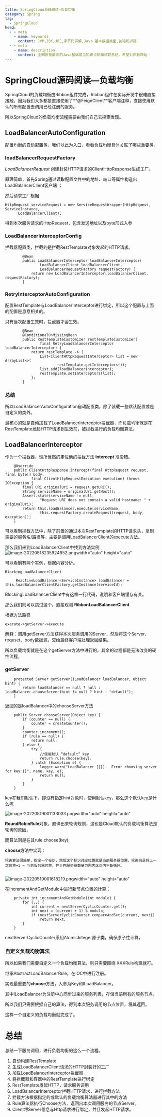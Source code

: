 ```yaml
---
title: SpringCloud源码阅读—负载均衡
category: Spring
tag:
  - SpringCloud
head:
  - - meta
    - name: keywords
      content: JVM,JDK,JRE,字节码详解,Java 基本数据类型,装箱和拆箱
  - - meta
    - name: description
      content: 全网质量最高的Java基础常见知识点和面试题总结，希望对你有帮助！
---
```


# SpringCloud源码阅读—负载均衡

SpringCloud的负载均衡由Ribbon组件完成，Ribbon组件在实际开发中很难直接接触，因为我们大多都是直接使用了**@FeignClient**客户端注释，直接使用默认的所有配置去调用已经注册的服务。

所以SpringCloud的负载均衡流程需要由我们自己去探索发现。

##  LoadBalancerAutoConfiguration

配置均衡的自动配置类，我们以此为入口，看看负载均衡具体关联了哪些重要类。

###  loadBalancerRequestFactory

*LoadBalancerRequest* 创建封装HTTP请求的ClientHttpResponse生成工厂。

原理简单，首先Spring通过读取配置文件中的地址、端口等属性构造出LoadBalancerClient客户端 ；

然后请求工厂根据

```
HttpRequest serviceRequest = new ServiceRequestWrapper(HttpRequest, ServiceInstance,
      LoadBalancerClient);
```

得到本次服务请求的HttpRequest，包含发送地址以及byte形式入参

###  LoadBalancerInterceptorConfig

拦截器配置类，拦截的是拦截RestTemplate对象发起的HTTP请求。

```
		@Bean
		public LoadBalancerInterceptor loadBalancerInterceptor(
				LoadBalancerClient loadBalancerClient,
				LoadBalancerRequestFactory requestFactory) {
			return new LoadBalancerInterceptor(loadBalancerClient, requestFactory);
		}
```



###  RetryInterceptorAutoConfiguration

配置RestTemplate与LoadBalancerInterceptor进行绑定，所以这个配置与上面的配置是息息相关的。

只有当次配置生效时，拦截器才会生效。

```
		@Bean
		@ConditionalOnMissingBean
		public RestTemplateCustomizer restTemplateCustomizer(
				final RetryLoadBalancerInterceptor loadBalancerInterceptor) {
			return restTemplate -> {
				List<ClientHttpRequestInterceptor> list = new ArrayList<>(
						restTemplate.getInterceptors());
				list.add(loadBalancerInterceptor);
				restTemplate.setInterceptors(list);
			};
		}
```

### 总结

所以LoadBalancerAutoConfiguration自动配置类，除了装载一些默认配置或是自定义的类外。

最核心的就是自动加载了LoadBalancerInterceptor拦截器，而负载均衡就是在RestTemplate发起HTTP请求到生效前，被拦截进行的负载均衡算法。



## LoadBalancerInterceptor

作为一个拦截器，理所当然的定位他的拦截方法 **intercept** 准没错。

```
	@Override
	public ClientHttpResponse intercept(final HttpRequest request, final byte[] body,
			final ClientHttpRequestExecution execution) throws IOException {
		final URI originalUri = request.getURI();
		String serviceName = originalUri.getHost();
		Assert.state(serviceName != null,
				"Request URI does not contain a valid hostname: " + originalUri);
		return this.loadBalancer.execute(serviceName,
				this.requestFactory.createRequest(request, body, execution));
	}
```

可以看到拦截方法中，除了前置的通过本次RestTemplate的HTTP请求头，拿到需要的服务名/路径等，主要是调用LoadBalancerClient的execute方法。

那么我们来到LoadBalancerClient中找到方法实例
![image-20220518235924952.png](https://www.leyuna.xyz/image/2022-05-19/image-20220518235924952.png)width="auto" height="auto"

可以看到有两个实例，根据内容分析。

```
BlockingLoadBalancerClient

     ReactiveLoadBalancer<ServiceInstance> loadBalancer = this.loadBalancerClientFactory.getInstance(serviceId);
```

BlockingLoadBalancerClient中有这样一行代码，说明和客户端缓存有关。

那么我们则可以跳过这个，直接观测 **RibbonLoadBalancerClient**

根据方法路径

```
execute->getServer->execute
```

解释：调用getServer方法获得本次服务调用的Server，然后将这个Server、requset、body数据源，交给最终客户端处理返回结果。

所以负载均衡就是在这个getServer方法中进行的，其余的过程都是无法改变的硬性流程。

### getServer

```
    protected Server getServer(ILoadBalancer loadBalancer, Object hint) {
        return loadBalancer == null ? null : loadBalancer.chooseServer(hint != null ? hint : "default");
    }
```

返回的是loadBalancer中的chooseServer方法

```
    public Server chooseServer(Object key) {
        if (counter == null) {
            counter = createCounter();
        }
        counter.increment();
        if (rule == null) {
            return null;
        } else {
            try {
                //使用默认 “default” key
                return rule.choose(key);
            } catch (Exception e) {
                logger.warn("LoadBalancer [{}]:  Error choosing server for key {}", name, key, e);
                return null;
            }
        }
    }
```

key在我们默认下，即没有指定hint对象时，使用默认key，那么这个默认key是什么呢


![image-20220519001133033.png](https://www.leyuna.xyz/image/2022-05-19/image-20220519001133033.png)width="auto" height="auto"

 **RoundRobinRule**对象，直译出来轮询规则，这也是Cloud默认的负载均衡算法是轮询的原因。

而算法则是在其rule.choose(key);

**choose**方法中实现：

```
轮询算法很简单，指定一个标识，然后这个标识对应位置就是当前服务器位置，轮询则是将上一次位置+1 = 当前服务器位置。并且在服务器数量范围内区间内不断循环。
    
```
![image-20220519001618219.png](https://www.leyuna.xyz/image/2022-05-19/image-20220519001618219.png)width="auto" height="auto"

在incrementAndGetModulo中进行新节点位置的计算：

```
    private int incrementAndGetModulo(int modulo) {
        for (;;) {
            int current = nextServerCyclicCounter.get();
            int next = (current + 1) % modulo;
            if (nextServerCyclicCounter.compareAndSet(current, next))
                return next;
        }
    }
```

nextServerCyclicCounter采用AtomicInteger原子类，确保原子性计算。

### 自定义负载均衡算法

所以如果我们需要自定义一个负载均衡算法，则只需要围绕 XXXRule构建就可。

继承AbstractLoadBalancerRule，在IOC中进行注册。

实现最重要的**choose**方法，入参为Key和ILoadBalancer。

其中ILoadBalancer为注册中心同步过来的服务列表，存储当前所有的服务节点。

所以我们只需要根据自己的算法，得到本次服务调用的节点位置，将其返回。

这样一个自定义的负载均衡就完成了。

# 总结

总结一下服务调用，进行负载均衡的这么一个流程。

1. 自动构建RestTemplate
2. 生成LoadBalancerClient请求的HTTP封装好的工厂
3. 加载LoadBalancerInterceptor拦截器
4. 将拦截器和容器中的RestTemplate进行绑定
5. RestTemplate发起HTTP，请求服务调用
6. LoadBalancerInterceptor拦截HTTP请求，进行拦截方法
7. 拦截方法根据指定的或默认的负载均衡算法器进行其中的方法
8. Rule算法器执行Choose方法，返回出本次调用服务的节点Server。
9. Client将Server信息与Http请求进行绑定，并且发起HTTP请求。
